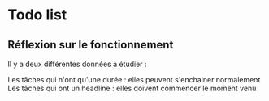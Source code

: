 # Todo list

## Réflexion sur le fonctionnement

Il y a deux différentes données à étudier : 

Les tâches qui n'ont qu'une durée : elles peuvent s'enchainer normalement
Les tâches qui ont un headline : elles doivent commencer le moment venu